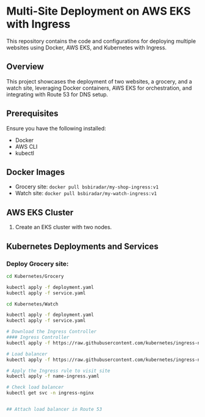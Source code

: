 ﻿# Multi-Site Deployment on AWS EKS with Ingress

This repository contains the code and configurations for deploying multiple websites using Docker, AWS EKS, and Kubernetes with Ingress.

## Overview
This project showcases the deployment of two websites, a grocery, and a watch site, leveraging Docker containers, AWS EKS for orchestration, and integrating with Route 53 for DNS setup.

## Prerequisites
Ensure you have the following installed:
- Docker
- AWS CLI
- kubectl

## Docker Images
- Grocery site: `docker pull bsbiradar/my-shop-ingress:v1`
- Watch site: `docker pull bsbiradar/my-watch-ingress:v1`

## AWS EKS Cluster
1. Create an EKS cluster with two nodes.

## Kubernetes Deployments and Services
### Deploy Grocery site:
```bash
cd Kubernetes/Grocery 

kubectl apply -f deployment.yaml
kubectl apply -f service.yaml

cd Kubernetes/Watch

kubectl apply -f deployment.yaml
kubectl apply -f service.yaml

# Download the Ingress Controller
#### Ingress Controller 
kubectl apply -f https://raw.githubusercontent.com/kubernetes/ingress-nginx/main/deploy/static/provider/kind/deploy.yaml

# Load balancer
kubectl apply -f https://raw.githubusercontent.com/kubernetes/ingress-nginx/main/deploy/static/provider/cloud/deploy.yaml

# Apply the Ingress rule to visit site
kubectl apply -f name-ingress.yaml

# Check load balancer 
kubectl get svc -n ingress-nginx


## Attach load balancer in Route 53 
